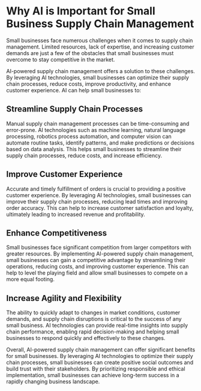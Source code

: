 Why AI is Important for Small Business Supply Chain Management
============================================================================

Small businesses face numerous challenges when it comes to supply chain management. Limited resources, lack of expertise, and increasing customer demands are just a few of the obstacles that small businesses must overcome to stay competitive in the market.

AI-powered supply chain management offers a solution to these challenges. By leveraging AI technologies, small businesses can optimize their supply chain processes, reduce costs, improve productivity, and enhance customer experience. AI can help small businesses to:

Streamline Supply Chain Processes
---------------------------------

Manual supply chain management processes can be time-consuming and error-prone. AI technologies such as machine learning, natural language processing, robotics process automation, and computer vision can automate routine tasks, identify patterns, and make predictions or decisions based on data analysis. This helps small businesses to streamline their supply chain processes, reduce costs, and increase efficiency.

Improve Customer Experience
---------------------------

Accurate and timely fulfillment of orders is crucial to providing a positive customer experience. By leveraging AI technologies, small businesses can improve their supply chain processes, reducing lead times and improving order accuracy. This can help to increase customer satisfaction and loyalty, ultimately leading to increased revenue and profitability.

Enhance Competitiveness
-----------------------

Small businesses face significant competition from larger competitors with greater resources. By implementing AI-powered supply chain management, small businesses can gain a competitive advantage by streamlining their operations, reducing costs, and improving customer experience. This can help to level the playing field and allow small businesses to compete on a more equal footing.

Increase Agility and Flexibility
--------------------------------

The ability to quickly adapt to changes in market conditions, customer demands, and supply chain disruptions is critical to the success of any small business. AI technologies can provide real-time insights into supply chain performance, enabling rapid decision-making and helping small businesses to respond quickly and effectively to these changes.

Overall, AI-powered supply chain management can offer significant benefits for small businesses. By leveraging AI technologies to optimize their supply chain processes, small businesses can create positive social outcomes and build trust with their stakeholders. By prioritizing responsible and ethical implementation, small businesses can achieve long-term success in a rapidly changing business landscape.
